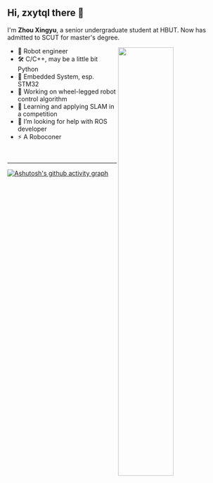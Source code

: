 ## Hi, zxytql there 👋

I'm **Zhou Xingyu**, a senior undergraduate student at HBUT. Now has admitted to SCUT for master's degree.

<picture>
  <img align="right" width="50%" src="https://github-readme-stats.vercel.app/api?username=zxytql&show_icons=true&theme=swift&count_private=true)">
</picture>

- 👾 Robot engineer
- 🛠️ C/C++, may be a little bit Python
- 🔬 Embedded System, esp. STM32
- 🔭 Working on wheel-legged robot control algorithm
- 🌱 Learning and applying SLAM in a competition
- 🤔 I’m looking for help with ROS developer
- ⚡ A Roboconer

</br>

---

[![Ashutosh's github activity graph](https://github-readme-activity-graph.vercel.app/graph?username=zxytql&theme=minimal)](https://github.com/ashutosh00710/github-readme-activity-graph)
